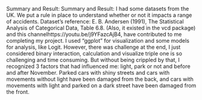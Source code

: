 Summary and Result:
Summary and Result: I had some datasets from the UK. We put a rule in place to understand whether or not it impacts a range of accidents. Dataset’s reference: E. B. Andersen (1991), The Statistical Analysis of Categorical Data, Table 6.8. (Also, it existed in the vcd package) and this channelhttps://youtu.be/j9YFazcAjB4, have contributed to me completing my project. I used “ggplot” for visualization and some models for analysis, like Logit. However, there was challenge at the end, I just considered binary interaction, calculation and visualize triple one is so challenging and time consuming. But without being crippled by that, I recognized 3 factors that had influenced me: light, park or not and before and after November. Parked cars with shiny streets and cars with movements without light have been damaged from the back, and cars with movements with light and parked on a dark street have been damaged from the front.







